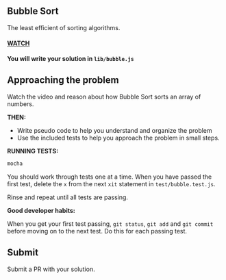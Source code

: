 ## Bubble Sort
The least efficient of sorting algorithms.

#### [WATCH](https://www.youtube.com/watch?v=lyZQPjUT5B4)

__You will write your solution in `lib/bubble.js`__

## Approaching the problem

Watch the video and reason about how Bubble Sort sorts an array of numbers.

__THEN:__

* Write pseudo code to help you understand and organize the problem
* Use the included tests to help you approach the problem in small steps.

__RUNNING TESTS:__
```sh
mocha
```
You should work through tests one at a time. When you have passed the first test,
delete the `x` from the next `xit` statement in `test/bubble.test.js`.

Rinse and repeat until all tests are passing.

__Good developer habits:__

When you get your first test passing, `git status`, `git add` and `git commit` before
moving on to the next test. Do this for each passing test.

## Submit
Submit a PR with your solution.
